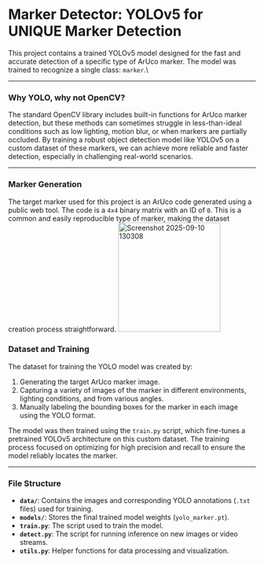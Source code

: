 # Marker Detector: YOLOv5 for UNIQUE Marker Detection

This project contains a trained YOLOv5 model designed for the fast and accurate detection of a specific type of ArUco marker. The model was trained to recognize a single class: `marker`.\

---
### Why YOLO, why not OpenCV?
The standard OpenCV library includes built-in functions for ArUco marker detection, but these methods can sometimes struggle in less-than-ideal conditions such as low lighting, motion blur, or when markers are partially occluded. By training a robust object detection model like YOLOv5 on a custom dataset of these markers, we can achieve more reliable and faster detection, especially in challenging real-world scenarios.

---
### Marker Generation

The target marker used for this project is an ArUco code generated using a public web tool. The code is a `4x4` binary matrix with an ID of `0`. This is a common and easily reproducible type of marker, making the dataset creation process straightforward.
<img width="208" height="222" alt="Screenshot 2025-09-10 130308" src="https://github.com/user-attachments/assets/640c3604-f3e9-44c4-b828-23836378569e" />

### Dataset and Training

The dataset for training the YOLO model was created by:
1.  Generating the target ArUco marker image.
2.  Capturing a variety of images of the marker in different environments, lighting conditions, and from various angles.
3.  Manually labeling the bounding boxes for the marker in each image using the YOLO format.

The model was then trained using the `train.py` script, which fine-tunes a pretrained YOLOv5 architecture on this custom dataset. The training process focused on optimizing for high precision and recall to ensure the model reliably locates the marker.

---
### File Structure

-   **`data/`**: Contains the images and corresponding YOLO annotations (`.txt` files) used for training.
-   **`models/`**: Stores the final trained model weights (`yolo_marker.pt`).
-   **`train.py`**: The script used to train the model.
-   **`detect.py`**: The script for running inference on new images or video streams.
-   **`utils.py`**: Helper functions for data processing and visualization.


